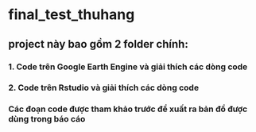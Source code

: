 # final_test_thuhang

## project này bao gồm 2 folder chính:

### 1. Code trên Google Earth Engine và giải thích các dòng code
### 2. Code trên Rstudio và giải thích các dòng code

### Các đoạn code được tham khảo trước để xuất ra bản đồ được dùng trong báo cáo
